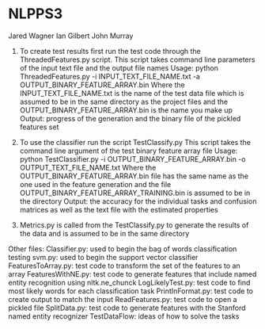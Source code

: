 # NLPPS3

Jared Wagner
Ian Gilbert
John Murray

1. To create test results first run the test code through the ThreadedFeatures.py script.
    This script takes command line parameters of the input text file and the output file names
    Usage: python ThreadedFeatures.py -i INPUT_TEXT_FILE_NAME.txt -a OUTPUT_BINARY_FEATURE_ARRAY.bin
    Where the INPUT_TEXT_FILE_NAME.txt is the name of the test data file which is assumed to be in the same directory as the project files
    and the OUTPUT_BINARY_FEATURE_ARRAY.bin is the name you make up
    Output: progress of the generation and the binary file of the pickled features set

2. To use the classifier run the script TestClassify.py
    This script takes the command line argument of the test binary feature array file
    Usage: python TestClassifier.py -i OUTPUT_BINARY_FEATURE_ARRAY.bin -o OUTPUT_TEXT_FILE_NAME.txt
    Where the OUTPUT_BINARY_FEATURE_ARRAY.bin file has the same name as the one used in the feature generation
    and the file OUTPUT_BINARY_FEATURE_ARRAY_TRAINING.bin is assumed to be in the directory
    Output: the accuracy for the individual tasks and confusion matrices as well as the text file with the estimated properties

3. Metrics.py is called from the TestClassify.py to generate the results of the data and is assumed to be in the same directory

Other files:
    Classifier.py: used to begin the bag of words classification testing
    svm.py: used to begin the support vector classifier
    FeaturesToArray.py: test code to transform the set of the features to an array
    FeaturesWithNE.py: test code to generate features that include named entity recognition using nltk.ne_chunck
    LogLikelyTest.py: test code to find most likely words for each classification task
    PrintInFormat.py: test code to create output to match the input
    ReadFeatures.py: test code to open a pickled file
    SplitData.py: test code to generate features with the Stanford named entity recognizer
    TestDataFlow: ideas of how to solve the tasks
